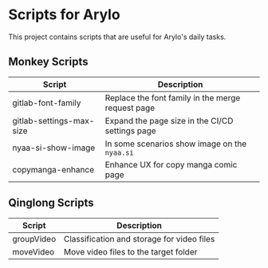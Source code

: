 # Scripts for Arylo

This project contains scripts that are useful for Arylo's daily tasks.

## Monkey Scripts

|Script                  |Description                                      |
|--                      |--                                               |
|gitlab-font-family      |Replace the font family in the merge request page|
|gitlab-settings-max-size|Expand the page size in the CI/CD settings page  |
|nyaa-si-show-image      |In some scenarios show image on the `nyaa.si`    |
|copymanga-enhance       |Enhance UX for copy manga comic page             |

## Qinglong Scripts

|Script    |Description                               |
|--        |--                                        |
|groupVideo|Classification and storage for video files|
|moveVideo |Move video files to the target folder     |
